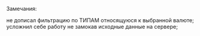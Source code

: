 Замечания:

  не дописал фильтрацию по ТИПАМ относящуюся к выбранной валюте;</br>
  усложнил себе работу не замокав исходные данные на сервере;

